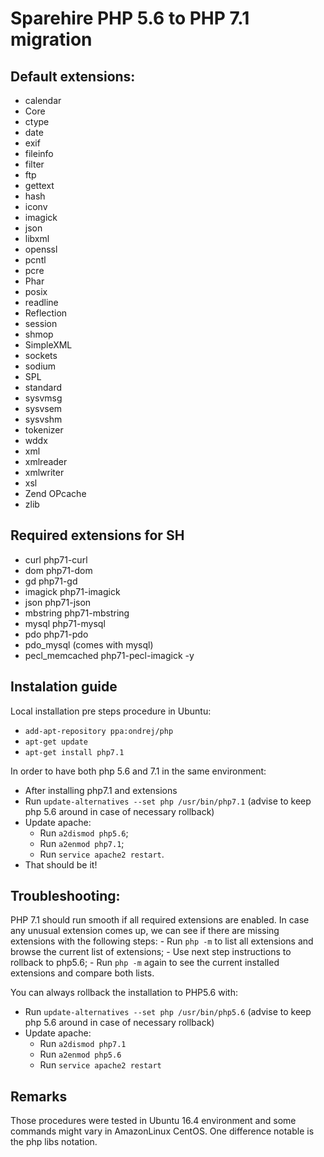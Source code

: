 # Sparehire PHP 5.6 to PHP 7.1 migration

## Default extensions:
- calendar
- Core
- ctype
- date
- exif
- fileinfo
- filter
- ftp
- gettext
- hash
- iconv
- imagick
- json
- libxml
- openssl
- pcntl
- pcre
- Phar
- posix
- readline
- Reflection
- session
- shmop
- SimpleXML
- sockets
- sodium
- SPL
- standard
- sysvmsg
- sysvsem
- sysvshm
- tokenizer
- wddx
- xml
- xmlreader
- xmlwriter
- xsl
- Zend OPcache
- zlib

## Required extensions for SH
- curl		php71-curl
- dom		php71-dom
- gd		php71-gd
- imagick		php71-imagick
- json		php71-json
- mbstring	php71-mbstring
- mysql		php71-mysql
- pdo		php71-pdo
- pdo_mysql (comes with mysql)	
- pecl_memcached	php71-pecl-imagick -y

## Instalation guide
Local installation pre steps procedure in Ubuntu:
- `add-apt-repository ppa:ondrej/php`
- `apt-get update`
- `apt-get install php7.1` 

In order to have both php 5.6 and 7.1 in the same environment:
- After installing php7.1 and extensions
- Run `update-alternatives --set php /usr/bin/php7.1` (advise to keep php 5.6 around in case of necessary rollback)
- Update apache:
	- Run `a2dismod php5.6`;
	- Run `a2enmod php7.1`;
	- Run `service apache2 restart`.
- That should be it!

## Troubleshooting:
PHP 7.1 should run smooth if all required extensions are enabled. In case any unusual extension comes up, we can see if there are missing extensions with the following steps:
	- Run `php -m` to list all extensions and browse the current list of extensions;
	- Use next step instructions to rollback to php5.6;
	- Run `php -m` again to see the current installed extensions and compare both lists.

You can always rollback the installation to PHP5.6 with:
- Run `update-alternatives --set php /usr/bin/php5.6` (advise to keep php 5.6 around in case of necessary rollback)
- Update apache:
	- Run `a2dismod php7.1`
	- Run `a2enmod php5.6`
	- Run `service apache2 restart`

## Remarks
Those procedures were tested in Ubuntu 16.4 environment and some commands might vary in AmazonLinux CentOS. One difference notable is the php libs notation. 
 
